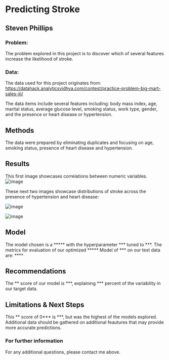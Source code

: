 # Predicting Stroke
## Steven Phillips
### Problem:
The problem explored in this project is to discover which of several features increase the likelihood of stroke.
### Data:
The data used for this project originates from:
https://datahack.analyticsvidhya.com/contest/practice-problem-big-mart-sales-iii/

The data items include several features including: body mass index, age, marital status, average glucose level, smoking status, work type, gender, and the presence or heart disease or hypertension.
## Methods
The data were prepared by eliminating duplicates and focusing on age, smoking status, presence of heart disease and hypertension.
## Results 
This first image showcases correlations between numeric variables.
![image](https://user-images.githubusercontent.com/113748627/204377253-5f546f19-2713-4d47-a298-b413e51702f9.png)

These next two images showcase distributions of stroke across the presence of hypertension and heart disease:

![image](https://user-images.githubusercontent.com/113748627/204377730-e30b0dc0-06af-4584-986a-82e5c06f83a7.png)

![image](https://user-images.githubusercontent.com/113748627/204377626-3d838a2c-05a8-4d67-80a7-309d13f38286.png)

## Model
The model chosen is a ***** with the hyperparameter *** tuned to ***.
The metrics for evaluation of our optimized ***** Model of *** on our test data are: ****
## Recommendations
The ** score of our model is ***, explaining *** percent of the variability in our target data.
## Limitations & Next Steps
This ** score of 0*** is ***, but was the highest of the models explored.  Additional data should be gathered on additional feautures that may provide more accurate predictions.
### For further information
For any additional questions, please contact me above.
